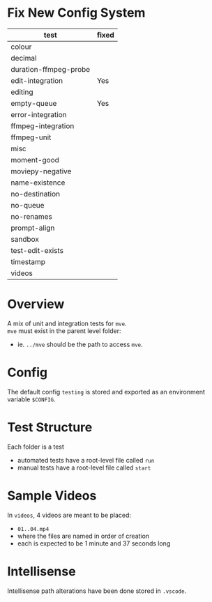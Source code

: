 # Fix New Config System

| test                  | fixed |
| --------------------- | ----- |
| colour                |       |
| decimal               |       |
| duration-ffmpeg-probe |       |
| edit-integration      | Yes   |
| editing               |       |
| empty-queue           | Yes   |
| error-integration     |       |
| ffmpeg-integration    |       |
| ffmpeg-unit           |       |
| misc                  |       |
| moment-good           |       |
| moviepy-negative      |       |
| name-existence        |       |
| no-destination        |       |
| no-queue              |       |
| no-renames            |       |
| prompt-align          |       |
| sandbox               |       |
| test-edit-exists      |       |
| timestamp             |       |
| videos                |       |

# Overview

A mix of unit and integration tests for `mve`.  
`mve` must exist in the parent level folder:

- ie. `../mve` should be the path to access `mve`.

# Config

The default config `testing` is stored and exported as an environment variable `$CONFIG`.

# Test Structure

Each folder is a test

- automated tests have a root-level file called `run`
- manual tests have a root-level file called `start`

# Sample Videos

In `videos`, 4 videos are meant to be placed:

- `01..04.mp4`
- where the files are named in order of creation
- each is expected to be 1 minute and 37 seconds long

# Intellisense

Intellisense path alterations have been done stored in `.vscode`.
